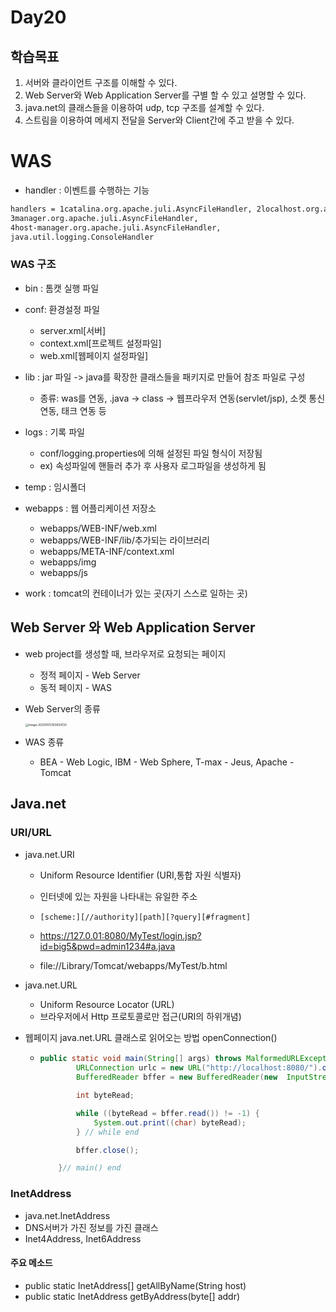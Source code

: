 # Day20

## 학습목표

1. 서버와 클라이언트 구조를 이해할 수 있다.
2. Web Server와 Web Application Server를 구별 할 수 있고 설명할 수 있다. 
3. java.net의 클래스들을 이용하여 udp, tcp 구조를 설계할 수 있다. 
4. 스트림을 이용하여 메세지 전달을 Server와 Client간에 주고 받을 수 있다. 



# WAS

- handler : 이벤트를 수행하는 기능 

```xml
handlers = 1catalina.org.apache.juli.AsyncFileHandler, 2localhost.org.apache.juli.AsyncFileHandler, 
3manager.org.apache.juli.AsyncFileHandler, 
4host-manager.org.apache.juli.AsyncFileHandler, 
java.util.logging.ConsoleHandler
```



### WAS 구조

- bin : 톰캣 실행 파일

- conf: 환경설정 파일 

  - server.xml[서버]
  - context.xml[프로젝트 설정파일]
  - web.xml[웹페이지 설정파일]

- lib : jar 파일 -> java를 확장한 클래스들을 패키지로 만들어 참조 파일로 구성 

  - 종류: was를 연동, .java -> class -> 웹프라우저 연동(servlet/jsp), 소켓 통신 연동, 태크 연동 등

- logs : 기록 파일 

  - conf/logging.properties에 의해 설정된 파일 형식이 저장됨 
  - ex) 속성파일에 핸들러 추가 후 사용자 로그파일을 생성하게 됨

- temp : 임시폴더 

- webapps : 웹 어플리케이션 저장소 

  - webapps/WEB-INF/web.xml
  - webapps/WEB-INF/lib/추가되는 라이브러리
  - webapps/META-INF/context.xml
  - webapps/img
  - webapps/js

- work : tomcat의 컨테이너가 있는 곳(자기 스스로 일하는 곳) 

  

## Web Server 와 Web Application Server

- web project를 생성할 때, 브라우저로 요청되는 페이지 

  - 정적 페이지 - Web Server
  - 동적 페이지 - WAS

- Web Server의 종류

  <img src="https://tva1.sinaimg.cn/large/007S8ZIlgy1gepphwa7ymj30g207ojsa.jpg" alt="image-20200512163834130" style="zoom:33%;" /> 

- WAS 종류 

  - BEA - Web Logic, IBM - Web Sphere, T-max - Jeus, Apache - Tomcat



## Java.net

### URI/URL

- java.net.URI

  - Uniform Resource Identifier (URI,통합 자원 식별자)

  - 인터넷에 있는 자원을 나타내는 유일한 주소

  - ```tex
    [scheme:][//authority][path][?query][#fragment]
    ```

  - https://127.0.01:8080/MyTest/login.jsp?id=big5&pwd=admin1234#a.java

  - file://Library/Tomcat/webapps/MyTest/b.html

- java.net.URL

  - Uniform Resource Locator (URL)
  - 브라우저에서 Http 프로토콜로만 접근(URI의 하위개념) 



- 웹페이지 java.net.URL 클래스로 읽어오는 방법 openConnection()

  - ```java
    public static void main(String[] args) throws MalformedURLException, IOException {
    		URLConnection urlc = new URL("http://localhost:8080/").openConnection();
    		BufferedReader bffer = new BufferedReader(new  InputStreamReader(urlc.getInputStream(),"UTF-8"));
    
    		int byteRead;
    
    		while ((byteRead = bffer.read()) != -1) {
    			System.out.print((char) byteRead);
    		} // while end
    
    		bffer.close();
    
    	}// main() end
    ```

    

### InetAddress

- java.net.InetAddress
- DNS서버가 가진 정보를 가진 클래스 
- Inet4Address, Inet6Address

#### 주요 메소드

- public static InetAddress[] getAllByName(String host)
- public static InetAddress getByAddress(byte[] addr)

​                                  